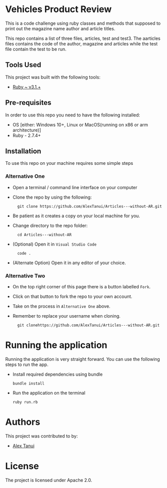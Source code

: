 # Vehicles Product Review
This is a code challenge using ruby classes and methods that supposed to print out the magazine name author and article titles.

This repo contains a list of three files, articles, test and test3. The aarticles files contains the code of the author, magazine and articles while the test file contain the test to be run.
## Tools Used
This project was built with the following tools:

- [Ruby ~ v3.1.+](https://www.ruby-lang.org/en/)

## Pre-requisites
In order to use this repo you need to have the following installed:

- OS [either: Windows 10+, Linux or MacOS(running on x86 or arm architecture)]
- Ruby - 2.7.4+

## Installation

To use this repo on your machine requires some simple steps

### Alternative One

- Open a terminal / command line interface on your computer
- Clone the repo by using the following:

        git clone https://github.com/AlexTanui/Articles---without-AR.git

- Be patient as it creates a copy on your local machine for you.
- Change directory to the repo folder:

        cd Articles---without-AR

- (Optional) Open it in ``Visual Studio Code``

        code .

- (Alternate Option) Open it in any editor of your choice.


### Alternative Two

- On the top right corner of this page there is a button labelled ``Fork``.
- Click on that button to fork the repo to your own account.
- Take on the process in ``Alternative One`` above.
- Remember to replace your username when cloning.

        git clonehttps://github.com/AlexTanui/Articles---without-AR.git


# Running the application

Running the application is very straight forward. You can use the following steps to run the app.

- Install required dependencies using bundle

      bundle install

- Run the application on the terminal

      ruby run.rb

# Authors
This project was contributed to by:
- [Alex Tanui](https://github.com/AlexTanui/)

# License
The project is licensed under Apache 2.0.